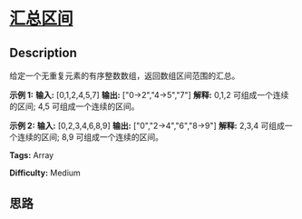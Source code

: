 # [汇总区间][title]

## Description

给定一个无重复元素的有序整数数组，返回数组区间范围的汇总。

**示例 1:**
            **输入:** [0,1,2,4,5,7]    **输出:** ["0->2","4->5","7"]    **解释:** 0,1,2 可组成一个连续的区间; 4,5 可组成一个连续的区间。

**示例 2:**
            **输入:** [0,2,3,4,6,8,9]    **输出:** ["0","2->4","6","8->9"]    **解释:** 2,3,4 可组成一个连续的区间; 8,9 可组成一个连续的区间。


**Tags:** Array

**Difficulty:** Medium

## 思路

[title]: https://leetcode-cn.com/problems/summary-ranges
